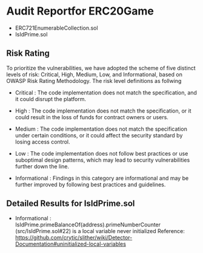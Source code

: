 # Audit Reportfor ERC20Game

-  ERC721EnumerableCollection.sol
-  IsIdPrime.sol

## Risk Rating

To prioritize the vulnerabilities, we have adopted the scheme of five distinct levels of risk: Critical, High, Medium, Low, and Informational, based on OWASP Risk Rating Methodology. The risk level definitions as follwing

- Critical : The code implementation does not match the specification, and it could disrupt the platform.

- High : The code implementation does not match the specification, or it could result in the loss of funds for contract owners or users.

- Medium : The code implementation does not match the specification under certain conditions, or it could affect the security standard by losing access control.

- Low : The code implementation does not follow best practices or use suboptimal design patterns, which may lead to security vulnerabilities further down the line.

- Informational : Findings in this category are informational and may be further improved by following best practices and guidelines.

## Detailed Results for  IsIdPrime.sol

- Informational : IsIdPrime.primeBalanceOf(address).primeNumberCounter (src/IsIdPrime.sol#22) is a local variable never initialized
Reference: https://github.com/crytic/slither/wiki/Detector-Documentation#uninitialized-local-variables